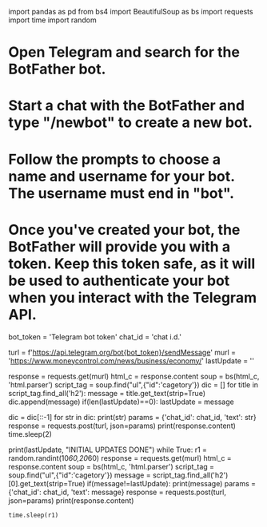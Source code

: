 import pandas as pd
from bs4 import BeautifulSoup as bs
import requests
import time
import random

# Open Telegram and search for the BotFather bot.

# Start a chat with the BotFather and type "/newbot" to create a new bot.

# Follow the prompts to choose a name and username for your bot. The username must end in "bot".

# Once you've created your bot, the BotFather will provide you with a token. Keep this token safe, as it will be used to authenticate your bot when you interact with the Telegram API.

bot_token = 'Telegram bot token'
chat_id = 'chat i.d.'

turl = f'https://api.telegram.org/bot{bot_token}/sendMessage'
murl = 'https://www.moneycontrol.com/news/business/economy/'
lastUpdate = ''

response = requests.get(murl)
html_c = response.content
soup = bs(html_c, 'html.parser')
script_tag = soup.find("ul",{"id":'cagetory'})
dic = []
for title in script_tag.find_all('h2'):
    message = title.get_text(strip=True)
    dic.append(message)
    if(len(lastUpdate)==0):
        lastUpdate = message
    
dic = dic[::-1]
for str in dic:
    print(str)
    params = {'chat_id': chat_id, 'text': str}
    response = requests.post(turl, json=params)
    print(response.content)
    time.sleep(2)
    
print(lastUpdate, "INITIAL UPDATES DONE")
while True:
    r1 = random.randint(10*60,20*60)
    response = requests.get(murl)
    html_c = response.content
    soup = bs(html_c, 'html.parser')
    script_tag = soup.find("ul",{"id":'cagetory'})
    message =  script_tag.find_all('h2')[0].get_text(strip=True)
    if(message!=lastUpdate):
        print(message)
        params = {'chat_id': chat_id, 'text': message}
        response = requests.post(turl, json=params)
        print(response.content)
    
    time.sleep(r1)
